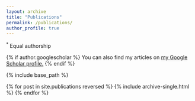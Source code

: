 ```yaml
---
layout: archive
title: "Publications"
permalink: /publications/
author_profile: true
---
```


<sup>*</sup> Equal authorship

{% if author.googlescholar %}
  You can also find my articles on <u><a href="{{author.googlescholar}}">my Google Scholar profile</a>.</u>
{% endif %}

{% include base_path %}

{% for post in site.publications reversed %}
  {% include archive-single.html %}
{% endfor %}
